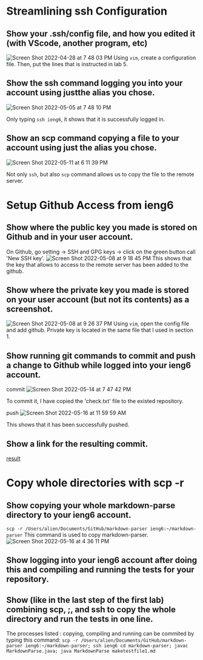 # Streamlining ssh Configuration
## Show your .ssh/config file, and how you edited it (with VScode, another program, etc)
![Screen Shot 2022-04-28 at 7 48 03 PM](https://user-images.githubusercontent.com/103228431/167058168-a4282aae-d044-4dd0-a5f9-bd09232bb861.png)
Using `vim`, create a configuration file. Then, put the lines that is instructed in lab 5.

## Show the ssh command logging you into your account using justthe alias you chose.
![Screen Shot 2022-05-05 at 7 48 10 PM](https://user-images.githubusercontent.com/103228431/167058778-841ff968-39e2-4d39-9503-e90b34118d86.png)

Only typing `ssh ieng6`, it shows that it is successfully logged in.

## Show an scp command copying a file to your account using just the alias you chose.
![Screen Shot 2022-05-11 at 6 11 39 PM](https://user-images.githubusercontent.com/103228431/167972736-9af6064b-168f-47e2-b273-21ccf0b90cb1.png)

Not only `ssh`, but also `scp` command allows us to copy the file to the remote server. 

# Setup Github Access from ieng6
## Show where the public key you made is stored on Github and in your user account.
On Github, go setting -> SSH and GPG keys -> click on the green button call 'New SSH key'. 
![Screen Shot 2022-05-08 at 9 18 45 PM](https://user-images.githubusercontent.com/103228431/167339953-ed71a257-49d1-4a8c-98ea-d5b7188d43da.png)
This shows that the key that allows to access to the remote server has been added to the github.

## Show where the private key you made is stored on your user account (but not its contents) as a screenshot.
![Screen Shot 2022-05-08 at 9 26 37 PM](https://user-images.githubusercontent.com/103228431/167340644-0f5603a2-003a-49fa-818e-94fb72be6a73.png)
Using `vim`, open the config file and add github. Private key is located in the same file that I used in section 1.

## Show running git commands to commit and push a change to Github while logged into your ieng6 account.
commit
![Screen Shot 2022-05-14 at 7 47 42 PM](https://user-images.githubusercontent.com/103228431/168663809-996db5ce-cd6b-46ee-908d-719f7af3dac8.png)

To commit it, I have copied the 'check.txt' file to the existed repository.

push
![Screen Shot 2022-05-16 at 11 59 59 AM](https://user-images.githubusercontent.com/103228431/168663888-2077e9ca-5f34-4de1-8a88-e30fcecbf8fd.png)

This shows that it has been successfully pushed.

## Show a link for the resulting commit.

[result](https://github.com/ha272won/week5skilldemo/commit/06f388e7f5aec89971fee2ddb7e2be00d9d4545a)

# Copy whole directories with scp -r
## Show copying your whole markdown-parse directory to your ieng6 account.
`scp -r /Users/alien/Documents/GitHub/markdown-parser ieng6:~/markdown-parser`
This command is used to copy markdown-parser. 
![Screen Shot 2022-05-16 at 4 36 11 PM](https://user-images.githubusercontent.com/103228431/168699052-a5fb63d1-8cf2-4186-b18e-6ed5a184701b.png)


## Show logging into your ieng6 account after doing this and compiling and running the tests for your repository.

## Show (like in the last step of the first lab) combining scp, ;, and ssh to copy the whole directory and run the tests in one line.
The processes listed : copying, compiling and running can be commited by typing this command: 
`scp -r /Users/alien/Documents/GitHub/markdown-parser ieng6:~/markdown-parser; ssh ieng6 cd markdown-parser; javac MarkdownParse.java; java MarkdownParse maketestfile1.md`

